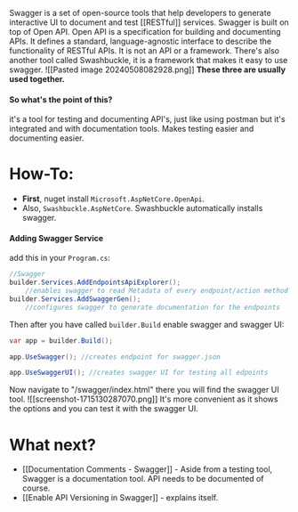 Swagger is a set of open-source tools that help developers to generate interactive UI to document and test [[RESTful]] services.
Swagger is built on top of Open API. Open API is a specification for building and documenting APIs. It defines a standard, language-agnostic interface to describe the functionality of RESTful APIs. It is not an API or a framework.
There's also another tool called Swashbuckle, it is a framework that makes it easy to use swagger.
![[Pasted image 20240508082928.png]]
**These three are usually used together.**
#### So what's the point of this? 
it's a tool for testing and documenting API's, just like using postman but it's integrated and with documentation tools. Makes testing easier and documenting easier.
# How-To:
- **First**, nuget install `Microsoft.AspNetCore.OpenApi`.
- Also, `Swashbuckle.AspNetCore`. Swashbuckle automatically installs swagger.
#### Adding Swagger Service
add this in your `Program.cs`:
```c#
//Swagger
builder.Services.AddEndpointsApiExplorer(); 
	//enables swagger to read Metadata of every endpoint/action method
builder.Services.AddSwaggerGen(); 
	//configures swagger to generate documentation for the endpoints
```
Then after you have called `builder.Build` enable swagger and swagger UI:
```c#
var app = builder.Build();

app.UseSwagger(); //creates endpoint for swagger.json

app.UseSwaggerUI(); //creates swagger UI for testing all edpoints
```
Now navigate to "/swagger/index.html" there you will find the swagger UI tool.
![[screenshot-1715130287070.png]]
It's more convenient as it shows the options and you can test it with the swagger UI.
# What next?
- [[Documentation Comments - Swagger]] - Aside from a testing tool, Swagger is a documentation tool. API needs to be documented of course.
- [[Enable API Versioning in Swagger]] - explains itself.
